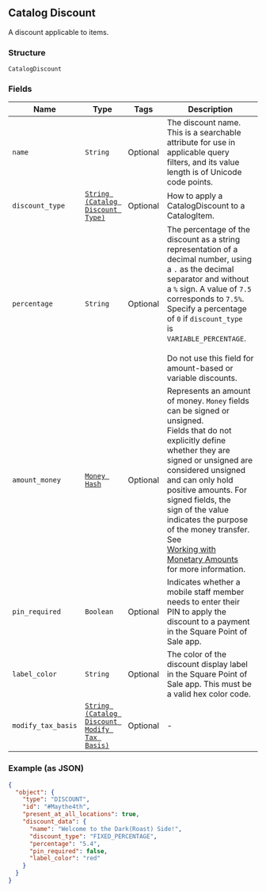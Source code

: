 ## Catalog Discount

A discount applicable to items.

### Structure

`CatalogDiscount`

### Fields

| Name | Type | Tags | Description |
|  --- | --- | --- | --- |
| `name` | `String` | Optional | The discount name. This is a searchable attribute for use in applicable query filters, and its value length is of Unicode code points. |
| `discount_type` | [`String (Catalog Discount Type)`](/doc/models/catalog-discount-type.md) | Optional | How to apply a CatalogDiscount to a CatalogItem. |
| `percentage` | `String` | Optional | The percentage of the discount as a string representation of a decimal number, using a `.` as the decimal<br>separator and without a `%` sign. A value of `7.5` corresponds to `7.5%`. Specify a percentage of `0` if `discount_type`<br>is `VARIABLE_PERCENTAGE`.<br><br>Do not use this field for amount-based or variable discounts. |
| `amount_money` | [`Money Hash`](/doc/models/money.md) | Optional | Represents an amount of money. `Money` fields can be signed or unsigned.<br>Fields that do not explicitly define whether they are signed or unsigned are<br>considered unsigned and can only hold positive amounts. For signed fields, the<br>sign of the value indicates the purpose of the money transfer. See<br>[Working with Monetary Amounts](https://developer.squareup.com/docs/build-basics/working-with-monetary-amounts)<br>for more information. |
| `pin_required` | `Boolean` | Optional | Indicates whether a mobile staff member needs to enter their PIN to apply the<br>discount to a payment in the Square Point of Sale app. |
| `label_color` | `String` | Optional | The color of the discount display label in the Square Point of Sale app. This must be a valid hex color code. |
| `modify_tax_basis` | [`String (Catalog Discount Modify Tax Basis)`](/doc/models/catalog-discount-modify-tax-basis.md) | Optional | - |

### Example (as JSON)

```json
{
  "object": {
    "type": "DISCOUNT",
    "id": "#Maythe4th",
    "present_at_all_locations": true,
    "discount_data": {
      "name": "Welcome to the Dark(Roast) Side!",
      "discount_type": "FIXED_PERCENTAGE",
      "percentage": "5.4",
      "pin_required": false,
      "label_color": "red"
    }
  }
}
```

